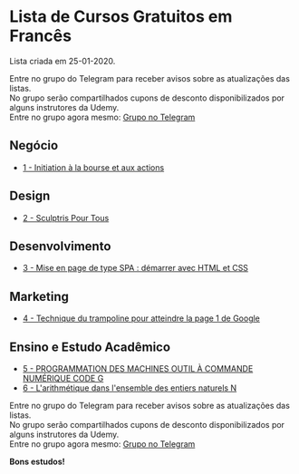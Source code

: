 # Lista de Cursos Gratuitos em Francês

Lista criada em 25-01-2020.

Entre no grupo do Telegram para receber avisos sobre as atualizações das listas.  
No grupo serão compartilhados cupons de desconto disponibilizados por alguns instrutores da Udemy.  
Entre no grupo agora mesmo: [Grupo no Telegram](http://bit.ly/2UvKbVX)


## Negócio
 - [ 1 - Initiation à la bourse et aux actions](https://www.udemy.com/course/initiation-a-la-bourse-et-aux-actions/?deal_code=UDEAFFBCS120&ranMID=39197&ranEAID=FYTGsFWqJEA&ranSiteID=FYTGsFWqJEA-ru3zxxTKc5sff70WsFQgzw&LSNPUBID=FYTGsFWqJEA)


## Design
 - [ 2 - Sculptris Pour Tous](https://www.udemy.com/course/sculptris-pour-tous/?deal_code=UDEAFFBCS120&ranMID=39197&ranEAID=FYTGsFWqJEA&ranSiteID=FYTGsFWqJEA-ru3zxxTKc5sff70WsFQgzw&LSNPUBID=FYTGsFWqJEA)


## Desenvolvimento
 - [ 3 - Mise en page de type SPA : démarrer avec HTML et CSS](https://www.udemy.com/course/mise-en-page-de-type-spa-demarrer-avec-html-et-css/?deal_code=UDEAFFBCS120&ranMID=39197&ranEAID=FYTGsFWqJEA&ranSiteID=FYTGsFWqJEA-ru3zxxTKc5sff70WsFQgzw&LSNPUBID=FYTGsFWqJEA)


## Marketing
 - [ 4 - Technique du trampoline pour atteindre la page 1 de Google](https://www.udemy.com/course/technique-du-trampoline-pour-atteindre-la-page-1-de-google/?deal_code=UDEAFFBCS120&ranMID=39197&ranEAID=FYTGsFWqJEA&ranSiteID=FYTGsFWqJEA-ru3zxxTKc5sff70WsFQgzw&LSNPUBID=FYTGsFWqJEA)


## Ensino e Estudo Acadêmico
 - [ 5 - PROGRAMMATION DES MACHINES OUTIL À COMMANDE NUMÉRIQUE CODE G](https://www.udemy.com/course/programmation-des-machines-outil-a-commande-numerique-code-g/?deal_code=UDEAFFBCS120&ranMID=39197&ranEAID=FYTGsFWqJEA&ranSiteID=FYTGsFWqJEA-ru3zxxTKc5sff70WsFQgzw&LSNPUBID=FYTGsFWqJEA)
 - [ 6 - L'arithmétique dans l'ensemble des entiers naturels N](https://www.udemy.com/course/larithmetique-dans-lensemble-des-entiers-naturels-n/?deal_code=UDEAFFBCS120&ranMID=39197&ranEAID=FYTGsFWqJEA&ranSiteID=FYTGsFWqJEA-ru3zxxTKc5sff70WsFQgzw&LSNPUBID=FYTGsFWqJEA)


Entre no grupo do Telegram para receber avisos sobre as atualizações das listas.  
No grupo serão compartilhados cupons de desconto disponibilizados por alguns instrutores da Udemy.  
Entre no grupo agora mesmo: [Grupo no Telegram](http://bit.ly/2UvKbVX)


**Bons estudos!**

